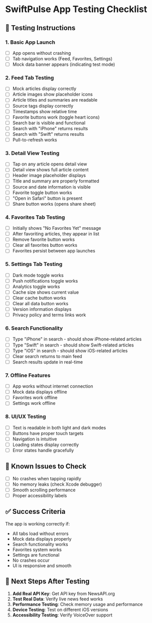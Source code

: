 # SwiftPulse App Testing Checklist

## 🧪 Testing Instructions

### 1. Basic App Launch
- [ ] App opens without crashing
- [ ] Tab navigation works (Feed, Favorites, Settings)
- [ ] Mock data banner appears (indicating test mode)

### 2. Feed Tab Testing
- [ ] Mock articles display correctly
- [ ] Article images show placeholder icons
- [ ] Article titles and summaries are readable
- [ ] Source tags display correctly
- [ ] Timestamps show relative time
- [ ] Favorite buttons work (toggle heart icons)
- [ ] Search bar is visible and functional
- [ ] Search with "iPhone" returns results
- [ ] Search with "Swift" returns results
- [ ] Pull-to-refresh works

### 3. Detail View Testing
- [ ] Tap on any article opens detail view
- [ ] Detail view shows full article content
- [ ] Header image placeholder displays
- [ ] Title and summary are properly formatted
- [ ] Source and date information is visible
- [ ] Favorite toggle button works
- [ ] "Open in Safari" button is present
- [ ] Share button works (opens share sheet)

### 4. Favorites Tab Testing
- [ ] Initially shows "No Favorites Yet" message
- [ ] After favoriting articles, they appear in list
- [ ] Remove favorite button works
- [ ] Clear all favorites button works
- [ ] Favorites persist between app launches

### 5. Settings Tab Testing
- [ ] Dark mode toggle works
- [ ] Push notifications toggle works
- [ ] Analytics toggle works
- [ ] Cache size shows current value
- [ ] Clear cache button works
- [ ] Clear all data button works
- [ ] Version information displays
- [ ] Privacy policy and terms links work

### 6. Search Functionality
- [ ] Type "iPhone" in search - should show iPhone-related articles
- [ ] Type "Swift" in search - should show Swift-related articles
- [ ] Type "iOS" in search - should show iOS-related articles
- [ ] Clear search returns to main feed
- [ ] Search results update in real-time

### 7. Offline Features
- [ ] App works without internet connection
- [ ] Mock data displays offline
- [ ] Favorites work offline
- [ ] Settings work offline

### 8. UI/UX Testing
- [ ] Text is readable in both light and dark modes
- [ ] Buttons have proper touch targets
- [ ] Navigation is intuitive
- [ ] Loading states display correctly
- [ ] Error states handle gracefully

## 🐛 Known Issues to Check

- [ ] No crashes when tapping rapidly
- [ ] No memory leaks (check Xcode debugger)
- [ ] Smooth scrolling performance
- [ ] Proper accessibility labels

## ✅ Success Criteria

The app is working correctly if:
- All tabs load without errors
- Mock data displays properly
- Search functionality works
- Favorites system works
- Settings are functional
- No crashes occur
- UI is responsive and smooth

## 🔧 Next Steps After Testing

1. **Add Real API Key**: Get API key from NewsAPI.org
2. **Test Real Data**: Verify live news feed works
3. **Performance Testing**: Check memory usage and performance
4. **Device Testing**: Test on different iOS versions
5. **Accessibility Testing**: Verify VoiceOver support
